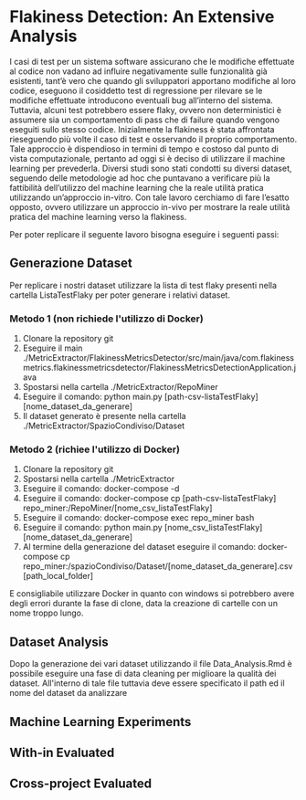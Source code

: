 # Flakiness Detection: An Extensive Analysis

I casi di test per un sistema software assicurano che le modifiche effettuate al codice non vadano ad influire negativamente sulle funzionalità già esistenti, tant’è vero che quando gli sviluppatori apportano modifiche al loro codice, eseguono il cosiddetto test di regressione per rilevare se le modifiche effettuate introducono eventuali bug all’interno del sistema.
Tuttavia, alcuni test potrebbero essere flaky, ovvero non deterministici è assumere sia un comportamento di pass che di failure quando vengono eseguiti sullo stesso codice. 
Inizialmente la flakiness è stata affrontata rieseguendo più volte il caso di test e osservando il proprio comportamento. Tale approccio è dispendioso in termini di tempo e costoso dal punto di vista computazionale, pertanto ad oggi si è deciso di utilizzare il machine learning per prevederla.
Diversi studi sono stati condotti su diversi dataset, seguendo delle metodologie ad hoc che puntavano a verificare più la fattibilità dell’utilizzo del machine learning che la reale utilità pratica utilizzando un’approccio in-vitro.
Con tale lavoro cerchiamo di fare l’esatto opposto, ovvero utilizzare un approccio in-vivo per mostrare la reale utilità pratica del machine learning verso la flakiness.



Per poter replicare il seguente lavoro bisogna eseguire i seguenti passi:

## Generazione Dataset
Per replicare i nostri dataset utilizzare la lista di test flaky presenti nella cartella ListaTestFlaky per poter generare i relativi dataset.

### Metodo 1 (non richiede l'utilizzo di Docker)
1. Clonare la repository git
2. Eseguire il main ./MetricExtractor/FlakinessMetricsDetector/src/main/java/com.flakinessmetrics.flakinessmetricsdetector/FlakinessMetricsDetectionApplication.java
3. Spostarsi nella cartella ./MetricExtractor/RepoMiner
4. Eseguire il comando: python main.py [path-csv-listaTestFlaky] [nome_dataset_da_generare]
5. Il dataset generato è presente nella cartella ./MetricExtractor/SpazioCondiviso/Dataset

### Metodo 2 (richiee l'utilizzo di Docker)
1. Clonare la repository git
2. Spostarsi nella cartella ./MetricExtractor
3. Eseguire il comando: docker-compose -d
4. Eseguire il comando: docker-compose cp [path-csv-listaTestFlaky] repo_miner:/RepoMiner/[nome_csv_listaTestFlaky]
5. Eseguire il comando: docker-compose exec repo_miner bash
6. Eseguire il comando: python main.py [nome_csv_listaTestFlaky] [nome_dataset_da_generare]
7. Al termine della generazione del dataset eseguire il comando: docker-compose cp repo_miner:/spazioCondiviso/Dataset/[nome_dataset_da_generare].csv [path_local_folder]

E consigliabile utilizzare Docker in quanto con windows si potrebbero avere degli errori durante la fase di clone, data la creazione di cartelle con un nome troppo lungo.



## Dataset Analysis
Dopo la generazione dei vari dataset utilizzando il file Data_Analysis.Rmd è possibile eseguire una fase di data cleaning per miglioare la qualità dei dataset. All'interno di tale file tuttavia deve essere specificato il path ed il nome del dataset da analizzare



## Machine Learning Experiments 

## With-in Evaluated

## Cross-project Evaluated
